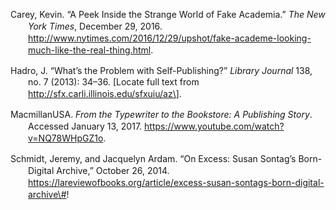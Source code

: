 <div class="csl-bib-body"
style="line-height: 1.35; padding-left: 2em; text-indent:-2em;">

Carey, Kevin. “A Peek Inside the Strange World of Fake Academia.” *The
New York Times*, December 29, 2016.
http://www.nytimes.com/2016/12/29/upshot/fake-academe-looking-much-like-the-real-thing.html.

Hadro, J. “What’s the Problem with Self-Publishing?” *Library Journal*
138, no. 7 (2013): 34–36. \[Locate full text from
http://sfx.carli.illinois.edu/sfxuiu/az\].

MacmillanUSA. *From the Typewriter to the Bookstore: A Publishing
Story*. Accessed January 13, 2017.
https://www.youtube.com/watch?v=NQ78WHpGZ1o.

Schmidt, Jeremy, and Jacquelyn Ardam. “On Excess: Susan Sontag’s
Born-Digital Archive,” October 26, 2014.
https://lareviewofbooks.org/article/excess-susan-sontags-born-digital-archive\#!

</div>
